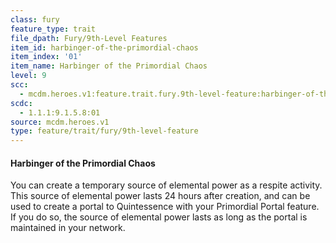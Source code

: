 ```yaml
---
class: fury
feature_type: trait
file_dpath: Fury/9th-Level Features
item_id: harbinger-of-the-primordial-chaos
item_index: '01'
item_name: Harbinger of the Primordial Chaos
level: 9
scc:
  - mcdm.heroes.v1:feature.trait.fury.9th-level-feature:harbinger-of-the-primordial-chaos
scdc:
  - 1.1.1:9.1.5.8:01
source: mcdm.heroes.v1
type: feature/trait/fury/9th-level-feature
---
```


#### Harbinger of the Primordial Chaos

You can create a temporary source of elemental power as a respite activity. This source of elemental power lasts 24 hours after creation, and can be used to create a portal to Quintessence with your Primordial Portal feature. If you do so, the source of elemental power lasts as long as the portal is maintained in your network.
